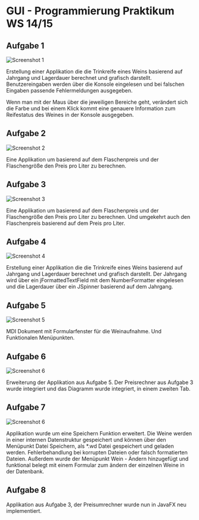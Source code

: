 GUI - Programmierung Praktikum WS 14/15
=============

## Aufgabe 1
![Screenshot 1](https://github.com/apertureless/GUI_PRAKTIKUM/blob/master/img/auf1.jpg)

Erstellung einer Applikation die die Trinkreife eines Weins basierend auf Jahrgang und Lagerdauer berechnet und grafisch darstellt. Benutzereingaben werden über die Konsole eingelesen und bei falschen Eingaben passende Fehlermeldungen ausgegeben.

Wenn man mit der Maus über die jeweiligen Bereiche geht, verändert sich die Farbe und bei einem Klick kommt eine genauere Information zum Reifestatus des Weines in der Konsole ausgegeben.

## Aufgabe 2
![Screenshot 2](https://github.com/apertureless/GUI_PRAKTIKUM/blob/master/img/auf2.jpg)

Eine Applikation um basierend auf dem Flaschenpreis und der Flaschengröße den Preis pro Liter zu berechnen.

## Aufgabe 3
![Screenshot 3](https://github.com/apertureless/GUI_PRAKTIKUM/blob/master/img/auf3.jpg)

Eine Applikation um basierend auf dem Flaschenpreis und der Flaschengröße den Preis pro Liter zu berechnen. Und umgekehrt auch den Flaschenpreis basierend auf dem Preis pro Liter.

## Aufgabe 4
![Screenshot 4](https://github.com/apertureless/GUI_PRAKTIKUM/blob/master/img/auf4.jpg)

Erstellung einer Applikation die die Trinkreife eines Weins basierend auf Jahrgang und Lagerdauer berechnet und grafisch darstellt. Der Jahrgang wird über ein jFormattedTextField mit dem NumberFormatter eingelesen und die Lagerdauer über ein JSpinner basierend auf dem Jahrgang.


## Aufgabe 5
![Screenshot 5](https://github.com/apertureless/GUI_PRAKTIKUM/blob/master/img/auf5.jpg)

MDI Dokument mit Formularfenster für die Weinaufnahme. Und Funktionalen Menüpunkten.

## Aufgabe 6
![Screenshot 6](https://github.com/apertureless/GUI_PRAKTIKUM/blob/master/img/auf6.jpg)

Erweiterung der Applikation aus Aufgabe 5. Der Preisrechner aus Aufgabe 3 wurde integriert und das Diagramm wurde integriert, in einem zweiten Tab.

## Aufgabe 7
![Screenshot 6](https://github.com/apertureless/GUI_PRAKTIKUM/blob/master/img/auf4.jpg)

Applikation wurde um eine Speichern Funktion erweitert. Die Weine werden in einer internen Datenstruktur gespeichert und können über den Menüpunkt Datei Speichern, als *.wd Datei gespeichert und geladen werden. 
Fehlerbehandlung bei korrupten Dateien oder falsch formatierten Dateien.
Außerdem wurde der Menüpunkt Wein - Ändern hinzugefügt und funktional belegt mit einem Formular zum ändern der einzelnen Weine in der Datenbank.

## Aufgabe 8

Applikation aus Aufgabe 3, der Preisumrechner wurde nun in JavaFX neu implementiert.






